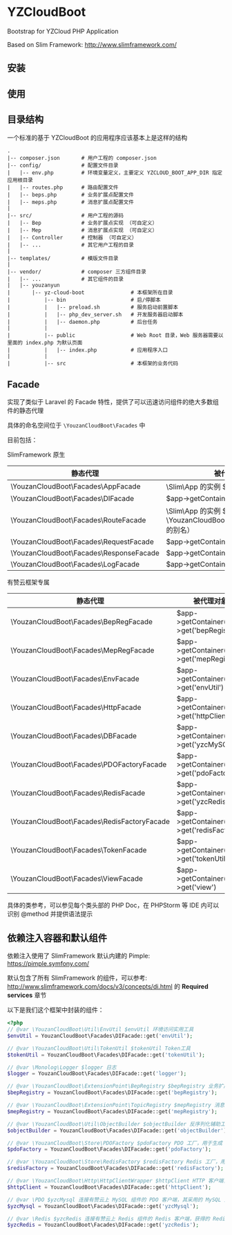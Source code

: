 # YZCloudBoot

Bootstrap for YZCloud PHP Application

Based on Slim Framework: http://www.slimframework.com/

## 安装


## 使用


## 目录结构

一个标准的基于 YZCloudBoot 的应用程序应该基本上是这样的结构

```
.
|-- composer.json       # 用户工程的 composer.json
|-- config/             # 配置文件目录
|   |-- env.php         # 环境变量定义，主要定义 YZCLOUD_BOOT_APP_DIR 指定应用根目录 
|   |-- routes.php      # 路由配置文件
|   |-- beps.php        # 业务扩展点配置文件
|   |-- meps.php        # 消息扩展点配置文件
|
|-- src/                # 用户工程的源码
|   |-- Bep             # 业务扩展点实现 （可自定义）
|   |-- Mep             # 消息扩展点实现 （可自定义）
|   |-- Controller      # 控制器 （可自定义）
|   |-- ...             # 其它用户工程的目录
|
|-- templates/          # 模版文件目录
|
|-- vendor/             # composer 三方组件目录
|   |-- ...             # 其它组件的目录
|   |-- youzanyun
|       |-- yz-cloud-boot               # 本框架所在目录
|           |-- bin                     # 启/停脚本
|           |   |-- preload.sh          # 服务启动前置脚本
|           |   |-- php_dev_server.sh   # 开发服务器启动脚本
|           |   |-- daemon.php          # 后台任务
|           |
|           |-- public                  # Web Root 目录，Web 服务器需要以里面的 index.php 为默认页面
|           |   |-- index.php           # 应用程序入口
|           |
|           |-- src                     # 本框架的业务代码
```


## Facade

实现了类似于 Laravel 的 Facade 特性，提供了可以迅速访问组件的绝大多数组件的静态代理

具体的命名空间位于 `\YouzanCloudBoot\Facades` 中

目前包括：

SlimFramework 原生

| 静态代理 | 被代理对象 |
| --- | --- |
| \YouzanCloudBoot\Facades\AppFacade | \Slim\App 的实例 $app 对象 |
| \YouzanCloudBoot\Facades\DIFacade | $app->getContainer() |
| \YouzanCloudBoot\Facades\RouteFacade | \Slim\App 的实例 $app 对象 （这是 \YouzanCloudBoot\Facades\AppFacade 的别名） |
| \YouzanCloudBoot\Facades\RequestFacade | $app->getContainer()->get('request') |
| \YouzanCloudBoot\Facades\ResponseFacade | $app->getContainer()->get('response') |
| \YouzanCloudBoot\Facades\LogFacade | $app->getContainer()->get('logger') |

有赞云框架专属

| 静态代理 | 被代理对象 |
| --- | --- |
| \YouzanCloudBoot\Facades\BepRegFacade | $app->getContainer()->get('bepRegistry') |
| \YouzanCloudBoot\Facades\MepRegFacade | $app->getContainer()->get('mepRegistry') |
| \YouzanCloudBoot\Facades\EnvFacade | $app->getContainer()->get('envUtil') |
| \YouzanCloudBoot\Facades\HttpFacade | $app->getContainer()->get('httpClient') |
| \YouzanCloudBoot\Facades\DBFacade | $app->getContainer()->get('yzcMySQL') |
| \YouzanCloudBoot\Facades\PDOFactoryFacade | $app->getContainer()->get('pdoFactory') |
| \YouzanCloudBoot\Facades\RedisFacade | $app->getContainer()->get('yzcRedis') |
| \YouzanCloudBoot\Facades\RedisFactoryFacade | $app->getContainer()->get('redisFactory') |
| \YouzanCloudBoot\Facades\TokenFacade | $app->getContainer()->get('tokenUtil') |
| \YouzanCloudBoot\Facades\ViewFacade | $app->getContainer()->get('view') |

具体的类参考，可以参见每个类头部的 PHP Doc，在 PHPStorm 等 IDE 内可以识别 @method 并提供语法提示

## 依赖注入容器和默认组件

依赖注入使用了 SlimFramework 默认内建的 Pimple: https://pimple.symfony.com/

默认包含了所有 SlimFramework 的组件，可以参考: http://www.slimframework.com/docs/v3/concepts/di.html 的 **Required services**
章节

以下是我们这个框架中封装的组件：

```php
<?php
// @var \YouzanCloudBoot\Util\EnvUtil $envUtil 环境访问实用工具
$envUtil = YouzanCloudBoot\Facades\DIFacade::get('envUtil');

// @var \YouzanCloudBoot\Util\TokenUtil $tokenUtil Token工具
$tokenUtil = YouzanCloudBoot\Facades\DIFacade::get('tokenUtil');

// @var \Monolog\Logger $logger 日志
$logger = YouzanCloudBoot\Facades\DIFacade::get('logger');

// @var \YouzanCloudBoot\ExtensionPoint\BepRegistry $bepRegistry 业务扩展点注册器
$bepRegistry = YouzanCloudBoot\Facades\DIFacade::get('bepRegistry');

// @var \YouzanCloudBoot\ExtensionPoint\TopicRegistry $mepRegistry 消息扩展点注册器
$mepRegistry = YouzanCloudBoot\Facades\DIFacade::get('mepRegistry');

// @var \YouzanCloudBoot\Util\ObjectBuilder $objectBuilder 反序列化辅助工具，将扩展点调用参数转换成匹配接口的对象
$objectBuilder = YouzanCloudBoot\Facades\DIFacade::get('objectBuilder');

// @var \YouzanCloudBoot\Store\PDOFactory $pdoFactory PDO 工厂，用于生成 PDO 实例
$pdoFactory = YouzanCloudBoot\Facades\DIFacade::get('pdoFactory');

// @var \YouzanCloudBoot\Store\RedisFactory $redisFactory Redis 工厂，用于生成 Redis 实例
$redisFactory = YouzanCloudBoot\Facades\DIFacade::get('redisFactory');

// @var \YouzanCloudBoot\Http\HttpClientWrapper $httpClient HTTP 客户端，进行了有赞云统一接出的封装以配合白名单机制
$httpClient = YouzanCloudBoot\Facades\DIFacade::get('httpClient');

// @var \PDO $yzcMysql 连接有赞云上 MySQL 组件的 PDO 客户端，其采用的 MySQL 连接字符集为 utf8mb4，获得的 PDO 对象是 PHP 官方 PDO 对象
$yzcMysql = YouzanCloudBoot\Facades\DIFacade::get('yzcMysql');

// @var \Redis $yzcRedis 连接有赞云上 Redis 组件的 Redis 客户端，获得的 Redis 对象是 php-redis 扩展提供的标准 Redis 对象 象
$yzcRedis = YouzanCloudBoot\Facades\DIFacade::get('yzcRedis');
```

